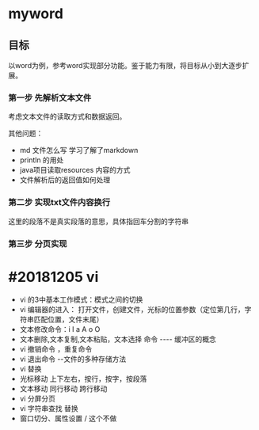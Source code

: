 myword  
============
## 目标
以word为例，参考word实现部分功能。鉴于能力有限，将目标从小到大逐步扩展。

### 第一步 先解析文本文件
考虑文本文件的读取方式和数据返回。

其他问题：

* md 文件怎么写  学习了解了markdown 
* println 的用处
* java项目读取resources 内容的方式
* 文件解析后的返回值如何处理

### 第二步 实现txt文件内容换行
这里的段落不是真实段落的意思，具体指回车分割的字符串

### 第三步 分页实现



#20181205
vi
====================
* vi 的3中基本工作模式：模式之间的切换
* vi 编辑器的进入： 打开文件，创建文件，光标的位置参数（定位第几行，字符串匹配位置，文件末尾）
* 文本修改命令：i I a A o O
* 文本删除,文本复制,文本粘贴，文本选择 命令 ---- 缓冲区的概念
* vi 撤销命令 ，重复命令
* vi 退出命令 --文件的多种存储方法
* vi 替换
* 光标移动 上下左右，按行，按字，按段落
* 文本移动 同行移动 跨行移动
* vi 分屏分页
* vi 字符串查找 替换
* 窗口切分、属性设置 / 这个不做
